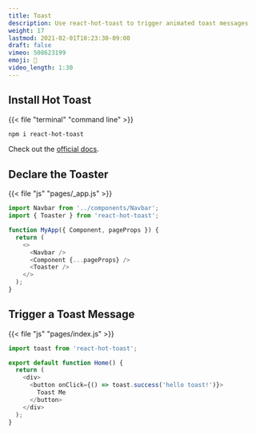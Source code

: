 ```yaml
---
title: Toast
description: Use react-hot-toast to trigger animated toast messages
weight: 17
lastmod: 2021-02-01T10:23:30-09:00
draft: false
vimeo: 508623199
emoji: 🧈
video_length: 1:30
---
```


## Install Hot Toast

{{< file "terminal" "command line" >}}
```bash
npm i react-hot-toast
```

Check out the [official docs](https://react-hot-toast.com/).

## Declare the Toaster

{{< file "js" "pages/_app.js" >}}
```javascript
import Navbar from '../components/Navbar';
import { Toaster } from 'react-hot-toast';

function MyApp({ Component, pageProps }) {
  return (
    <>
      <Navbar />
      <Component {...pageProps} />
      <Toaster />
    </>
  );
}
```

## Trigger a Toast Message

{{< file "js" "pages/index.js" >}}
```javascript
import toast from 'react-hot-toast';

export default function Home() {
  return (
    <div>
      <button onClick={() => toast.success('hello toast!')}>
        Toast Me
      </button>
    </div>
  );
}
```